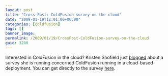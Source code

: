 ```yaml
---
layout: post
title: "Cross-Post: ColdFusion survey on the cloud"
date: "2009-01-19T12:01:00+06:00"
categories: [coldfusion]
tags: []
banner_image: 
permalink: /2009/01/19/CrossPost-ColdFusion-survey-on-the-cloud
guid: 3200
---
```


Interested in ColdFusion in the cloud? Kristen Shofield just <a href="http://www.webbschofield.com/index.cfm/2009/1/19/Cloud-Computing--You">blogged</a> about a survey she is running concerned ColdFusion running in a cloud-based deployment. You can get directly to the survey <a href="http://www.surveymonkey.com/s.aspx?sm=whLo76jwHo8h7aaL_2fL7avg_3d_3d">here</a>.